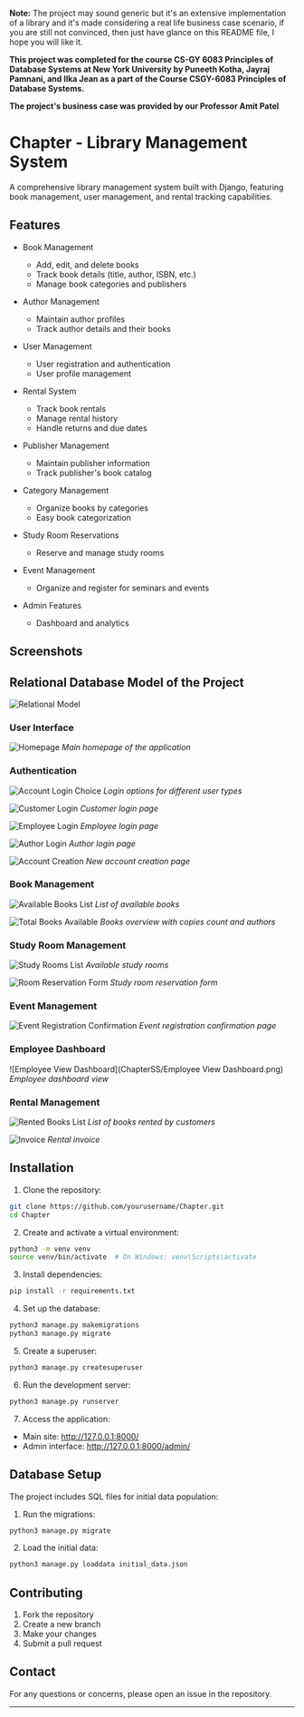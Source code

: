 **Note:** The project may sound generic but it's an extensive implementation of a library and it's made considering a real life business case scenario, if you are still not convinced, then just have glance on this README file, I hope you will like it.


**This project was completed for the course CS-GY 6083 Principles of Database Systems at New York University by Puneeth Kotha, Jayraj Pamnani, and Ilka Jean as a part of the Course CSGY-6083 Principles of Database Systems.**

**The project's business case was provided by our Professor Amit Patel**

# Chapter - Library Management System

A comprehensive library management system built with Django, featuring book management, user management, and rental tracking capabilities.

## Features

- Book Management
  - Add, edit, and delete books
  - Track book details (title, author, ISBN, etc.)
  - Manage book categories and publishers

- Author Management
  - Maintain author profiles
  - Track author details and their books

- User Management
  - User registration and authentication
  - User profile management

- Rental System
  - Track book rentals
  - Manage rental history
  - Handle returns and due dates

- Publisher Management
  - Maintain publisher information
  - Track publisher's book catalog

- Category Management
  - Organize books by categories
  - Easy book categorization

- Study Room Reservations
  - Reserve and manage study rooms

- Event Management
  - Organize and register for seminars and events

- Admin Features
  - Dashboard and analytics

## Screenshots

## Relational Database Model of the Project
![Relational Model](ChapterSS/RelationalModel.png)

### User Interface
![Homepage](ChapterSS/Homepage.png)
*Main homepage of the application*

### Authentication
![Account Login Choice](ChapterSS/AccountLoginChoice.png)
*Login options for different user types*

![Customer Login](ChapterSS/CustomerLogin.png)
*Customer login page*

![Employee Login](ChapterSS/EmployeeLogin.png)
*Employee login page*

![Author Login](ChapterSS/AuthorLogin.png)
*Author login page*

![Account Creation](ChapterSS/AccountCreationPage.png)
*New account creation page*

### Book Management
![Available Books List](ChapterSS/AvailableBooksList.png)
*List of available books*

![Total Books Available](ChapterSS/Total%20Books%20Available%20with%20Copies%20Count%20and%20Authors.png)
*Books overview with copies count and authors*

### Study Room Management
![Study Rooms List](ChapterSS/StudyRoomsList.png)
*Available study rooms*

![Room Reservation Form](ChapterSS/RoomReservationForm.png)
*Study room reservation form*

### Event Management
![Event Registration Confirmation](ChapterSS/EventRegistrationConfirmationPage.png)
*Event registration confirmation page*

### Employee Dashboard
![Employee View Dashboard](ChapterSS/Employee View Dashboard.png)
*Employee dashboard view*

### Rental Management
![Rented Books List](ChapterSS/List%20of%20Books%20which%20the%20Customer%20has%20Rented%20out.png)
*List of books rented by customers*

![Invoice](ChapterSS/Invoice.png)
*Rental invoice*

## Installation

1. Clone the repository:
```bash
git clone https://github.com/yourusername/Chapter.git
cd Chapter
```

2. Create and activate a virtual environment:
```bash
python3 -m venv venv
source venv/bin/activate  # On Windows: venv\Scripts\activate
```

3. Install dependencies:
```bash
pip install -r requirements.txt
```

4. Set up the database:
```bash
python3 manage.py makemigrations
python3 manage.py migrate
```

5. Create a superuser:
```bash
python3 manage.py createsuperuser
```

6. Run the development server:
```bash
python3 manage.py runserver
```

7. Access the application:
- Main site: http://127.0.0.1:8000/
- Admin interface: http://127.0.0.1:8000/admin/

## Database Setup

The project includes SQL files for initial data population:

1. Run the migrations:
```bash
python3 manage.py migrate
```

2. Load the initial data:
```bash
python3 manage.py loaddata initial_data.json
```

## Contributing

1. Fork the repository
2. Create a new branch
3. Make your changes
4. Submit a pull request

## Contact

For any questions or concerns, please open an issue in the repository.

---


